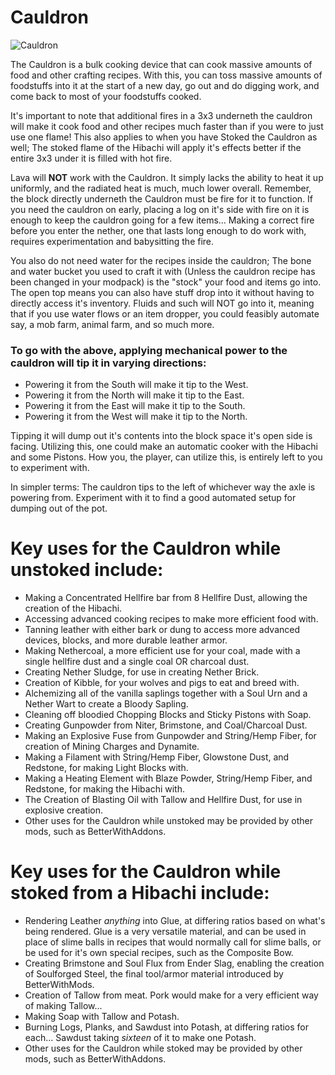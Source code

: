 # Cauldron

![Cauldron](block:betterwithmods:cooking_pot@1)

The Cauldron is a bulk cooking device that can cook massive amounts of food and other crafting recipes. With this, you can toss massive amounts of foodstuffs into it at the start of a new day, go out and do digging work, and come back to most of your foodstuffs cooked.

It's important to note that additional fires in a 3x3 underneth the cauldron will make it cook food and other recipes much faster than if you were to just use one flame! This also applies to when you have Stoked the Cauldron as well; The stoked flame of the Hibachi will apply it's effects better if the entire 3x3 under it is filled with hot fire.

Lava will **NOT** work with the Cauldron. It simply lacks the ability to heat it up uniformly, and the radiated heat is much, much lower overall. Remember, the block directly underneth the Cauldron must be fire for it to function. If you need the cauldron on early, placing a log on it's side with fire on it is enough to keep the cauldron going for a few items... Making a correct fire before you enter the nether, one that lasts long enough to do work with, requires experimentation and babysitting the fire.

You also do not need water for the recipes inside the cauldron; The bone and water bucket you used to craft it with (Unless the cauldron recipe has been changed in your modpack) is the "stock" your food and items go into. The open top means you can also have stuff drop into it without having to directly access it's inventory. Fluids and such will NOT go into it, meaning that if you use water flows or an item dropper, you could feasibly automate say, a mob farm, animal farm, and so much more.

### To go with the above, applying mechanical power to the cauldron will tip it in varying directions:
* Powering it from the South will make it tip to the West.
* Powering it from the North will make it tip to the East.
* Powering it from the East will make it tip to the South.
* Powering it from the West will make it tip to the North.

Tipping it will dump out it's contents into the block space it's open side is facing. Utilizing this, one could make an automatic cooker with the Hibachi and some Pistons. How you, the player, can utilize this, is entirely left to you to experiment with.

In simpler terms: The cauldron tips to the left of whichever way the axle is powering from. Experiment with it to find a good automated setup for dumping out of the pot.

# Key uses for the Cauldron while unstoked include:
* Making a Concentrated Hellfire bar from 8 Hellfire Dust, allowing the creation of the Hibachi.
* Accessing advanced cooking recipes to make more efficient food with.
* Tanning leather with either bark or dung to access more advanced devices, blocks, and more durable leather armor.
* Making Nethercoal, a more efficient use for your coal, made with a single hellfire dust and a single coal OR charcoal dust.
* Creating Nether Sludge, for use in creating Nether Brick.
* Creation of Kibble, for your wolves and pigs to eat and breed with.
* Alchemizing all of the vanilla saplings together with a Soul Urn and a Nether Wart to create a Bloody Sapling.
* Cleaning off bloodied Chopping Blocks and Sticky Pistons with Soap.
* Creating Gunpowder from Niter, Brimstone, and Coal/Charcoal Dust.
* Making an Explosive Fuse from Gunpowder and String/Hemp Fiber, for creation of Mining Charges and Dynamite.
* Making a Filament with String/Hemp Fiber, Glowstone Dust, and Redstone, for making Light Blocks with.
* Making a Heating Element with Blaze Powder, String/Hemp Fiber, and Redstone, for making the Hibachi with.
* The Creation of Blasting Oil with Tallow and Hellfire Dust, for use in explosive creation.
* Other uses for the Cauldron while unstoked may be provided by other mods, such as BetterWithAddons.

# Key uses for the Cauldron while stoked from a Hibachi include:
* Rendering Leather *anything* into Glue, at differing ratios based on what's being rendered. Glue is a very versatile material, and can be used in place of slime balls in recipes that would normally call for slime balls, or be used for it's own special recipes, such as the Composite Bow.
* Creating Brimstone and Soul Flux from Ender Slag, enabling the creation of Soulforged Steel, the final tool/armor material introduced by BetterWithMods.
* Creation of Tallow from meat. Pork would make for a very efficient way of making Tallow...
* Making Soap with Tallow and Potash.
* Burning Logs, Planks, and Sawdust into Potash, at differing ratios for each... Sawdust taking *sixteen* of it to make one Potash.
* Other uses for the Cauldron while stoked may be provided by other mods, such as BetterWithAddons.
